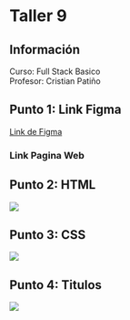 # Taller 9
<h2>Información</h2>
Curso: Full Stack Basico <br>
Profesor: Cristian Patiño
<h2>Punto 1: Link Figma</h2>
<a href="https://www.figma.com/file/UeiuMQ6iSyuruh8D5Vr3uw/figma_punto3?type=design&node-id=0%3A1&mode=design&t=ZIFojJEV27wiRFtK-1">Link de Figma</a>
<h3>Link Pagina Web</h3>
<a></a>
<h2>Punto 2: HTML</h2>
<img src="https://github-production-user-asset-6210df.s3.amazonaws.com/137447014/248104924-90020369-1253-43c2-a7a7-8afa10141e68.png">
<h2>Punto 3: CSS</h2>
<img src="https://github-production-user-asset-6210df.s3.amazonaws.com/137447014/248105387-fc4bdbdf-6025-4499-8a8d-acc3cbec8a49.png">
<h2>Punto 4: Titulos</h2>
<img src="https://github-production-user-asset-6210df.s3.amazonaws.com/137447014/248105666-c1652bc6-3091-45fa-a7b1-d5021a65b98d.png">

